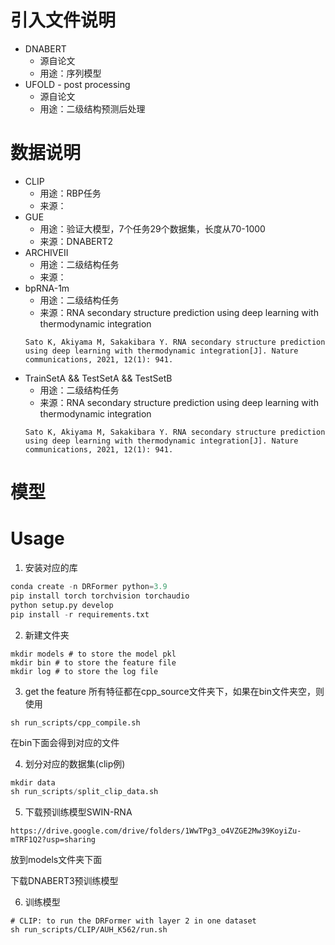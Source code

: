 # 引入文件说明
+ DNABERT
    + 源自论文
    + 用途：序列模型
+ UFOLD - post processing 
    + 源自论文
    + 用途：二级结构预测后处理

# 数据说明
+ CLIP
    + 用途：RBP任务
    + 来源：
+ GUE
    + 用途：验证大模型，7个任务29个数据集，长度从70-1000
    + 来源：DNABERT2
+ ARCHIVEII
    + 用途：二级结构任务
    + 来源：
+ bpRNA-1m
    + 用途：二级结构任务
    + 来源：RNA secondary structure prediction using deep learning with thermodynamic integration
    ```
    Sato K, Akiyama M, Sakakibara Y. RNA secondary structure prediction using deep learning with thermodynamic integration[J]. Nature communications, 2021, 12(1): 941.
    ```
+ TrainSetA && TestSetA && TestSetB
    + 用途：二级结构任务
    + 来源：RNA secondary structure prediction using deep learning with thermodynamic integration
    ```
    Sato K, Akiyama M, Sakakibara Y. RNA secondary structure prediction using deep learning with thermodynamic integration[J]. Nature communications, 2021, 12(1): 941.
    ```

# 模型


# Usage
1. 安装对应的库
```python
conda create -n DRFormer python=3.9
pip install torch torchvision torchaudio
python setup.py develop
pip install -r requirements.txt
```

2. 新建文件夹
```
mkdir models # to store the model pkl
mkdir bin # to store the feature file
mkdir log # to store the log file
```
3. get the feature
所有特征都在cpp_source文件夹下，如果在bin文件夹空，则使用
```shell
sh run_scripts/cpp_compile.sh
```
在bin下面会得到对应的文件

4. 划分对应的数据集(clip例)
```python
mkdir data
sh run_scripts/split_clip_data.sh
```


5. 下载预训练模型SWIN-RNA
```
https://drive.google.com/drive/folders/1WwTPg3_o4VZGE2Mw39KoyiZu-mTRF1Q2?usp=sharing
```

放到models文件夹下面

下载DNABERT3预训练模型

6. 训练模型

```
# CLIP: to run the DRFormer with layer 2 in one dataset
sh run_scripts/CLIP/AUH_K562/run.sh 
```

